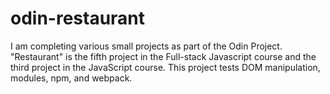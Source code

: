 # odin-restaurant

I am completing various small projects as part of the Odin Project. "Restaurant" is the fifth project in the Full-stack Javascript course and the third project in the JavaScript course. This project tests DOM manipulation, modules, npm, and webpack.
